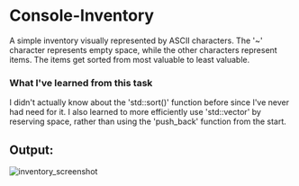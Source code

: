 # Console-Inventory
A simple inventory visually represented by ASCII characters. The '~' character represents empty space, while the other characters represent items. The items get sorted from most valuable to least valuable.

### What I've learned from this task
I didn't actually know about the 'std::sort()' function before since I've never had need for it. I also learned to more efficiently use 'std::vector' by reserving space, rather than using the 'push_back' function from the start.

## Output:
![inventory_screenshot](https://user-images.githubusercontent.com/31830553/68344786-2d46ff00-00f0-11ea-9c66-ff965ca409bc.png)
